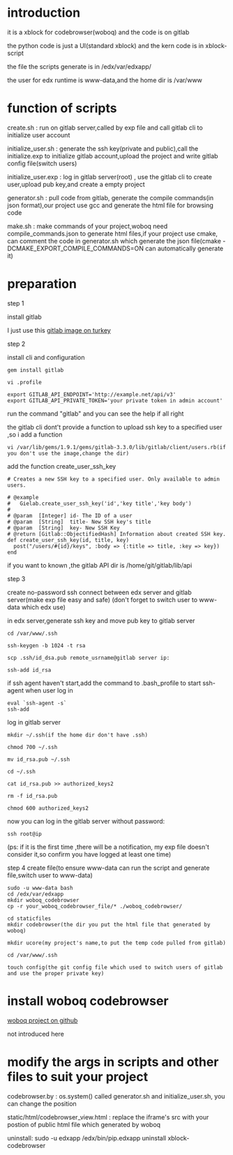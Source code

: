 introduction
======

it is a xblock for codebrowser(woboq) and the code is on gitlab

the python code is just a UI(standard xblock) and the kern code is in xblock-script

the file the scripts generate is in /edx/var/edxapp/

the user for edx runtime is www-data,and the home dir is /var/www


function of scripts
======

create.sh :               run on gitlab server,called by exp file and call gitlab cli to initialize user account

initialize_user.sh :      generate the ssh key(private and public),call the initialize.exp to initialize gitlab 
account,upload the project and write gitlab config file(switch users)

initialize_user.exp :     log in gitlab server(root) , use the gitlab cli to create user,upload pub key,and create a empty 
project

generator.sh :            pull code from gitlab, generate the compile commands(in json format),our project use gcc
and generate the html file for browsing code

make.sh :                 make commands of your project,woboq need compile_commands.json to generate html files,if your project use cmake, can comment the code in generator.sh which generate the json file(cmake -DCMAKE_EXPORT_COMPILE_COMMANDS=ON can automatically generate it)

preparation
======
step 1 

install gitlab

I just use this
[gitlab image on turkey](http://www.turnkeylinux.org/gitlab)

step 2

install cli and configuration

    gem install gitlab
    
    vi .profile
    
    export GITLAB_API_ENDPOINT='http://example.net/api/v3'
    export GITLAB_API_PRIVATE_TOKEN='your private token in admin account'
    
run the command "gitlab" and you can see the help if all right

the gitlab cli dont't provide a function to upload ssh key to a specified user ,so i add a function

    vi /var/lib/gems/1.9.1/gems/gitlab-3.3.0/lib/gitlab/client/users.rb(if you don't use the image,change the dir)
    
add the function create_user_ssh_key

    # Creates a new SSH key to a specified user. Only available to admin users.

    # @example
    #   Gielab.create_user_ssh_key('id','key title','key body')
    #
    # @param  [Integer] id- The ID of a user
    # @param  [String]  title- New SSH key's title
    # @param  [String]  key- New SSH Key
    # @return [Gitlab::ObjectifiedHash] Information about created SSH key.
    def create_user_ssh_key(id, title, key)
      post("/users/#{id}/keys", :body => {:title => title, :key => key})
    end
    
if you want to known ,the gitlab API dir is /home/git/gitlab/lib/api

step 3 

create no-password ssh connect between edx server and gitlab server(make exp file easy and safe)
(don't forget to switch user to www-data which edx use)

in edx server,generate ssh key and move pub key to gitlab server

    cd /var/www/.ssh
    
    ssh-keygen -b 1024 -t rsa
    
    scp .ssh/id_dsa.pub remote_usrname@gitlab server ip:
    
    ssh-add id_rsa
    
if ssh agent haven't start,add the command to .bash_profile to start ssh-agent when user log in

    eval `ssh-agent -s`
    ssh-add
    
    
log in gitlab server
    
    mkdir ~/.ssh(if the home dir don't have .ssh)
    
    chmod 700 ~/.ssh
    
    mv id_rsa.pub ~/.ssh
    
    cd ~/.ssh
    
    cat id_rsa.pub >> authorized_keys2
    
    rm -f id_rsa.pub
    
    chmod 600 authorized_keys2
    
now you can log in the gitlab server without password:
    
    ssh root@ip
    
(ps: if it is the first time ,there will be a notification, my exp file doesn't consider it,so confirm you have logged at least one time)
    
step 4
create file(to ensure www-data can run the script and generate file,switch user to www-data)

    sudo -u www-data bash
    cd /edx/var/edxapp
    mkdir woboq_codebrowser
    cp -r your_woboq_codebrowser_file/* ./woboq_codebrowser/
    
    cd staticfiles
    mkdir codebrowser(the dir you put the html file that generated by woboq)
    
    mkdir ucore(my project's name,to put the temp code pulled from gitlab)
    
    cd /var/www/.ssh
    
    touch config(the git config file which used to switch users of gitlab and use the proper private key)

install woboq codebrowser 
======

[woboq project on github](https://github.com/woboq/woboq_codebrowser/)

not introduced here


modify the args in scripts and other files to suit your project
======

codebrowser.by : os.system() called generator.sh and initialize_user.sh, you can change the position

static/html/codebrowser_view.html : replace the iframe's src with your postion of public html file which generated by woboq
    

uninstall:
        sudo -u edxapp /edx/bin/pip.edxapp uninstall xblock-codebrowser
    
    



